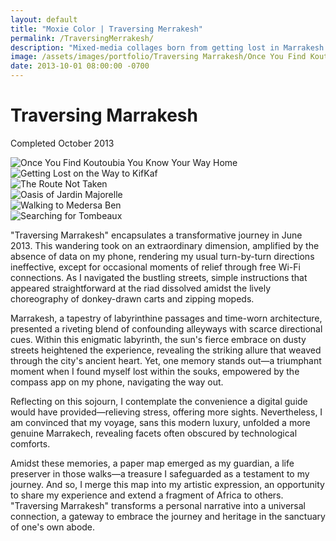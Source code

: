 ```yaml
---
layout: default
title: "Moxie Color | Traversing Merrakesh"
permalink: /TraversingMerrakesh/
description: "Mixed-media collages born from getting lost in Marrakesh’s medina—paper map, compass, and memory weaving the city’s heat, souks, and motion."
image: /assets/images/portfolio/Traversing Marrakesh/Once You Find Koutoubia You Know Your Way Home.svg
date: 2013-10-01 08:00:00 -0700
---
```


# Traversing Marrakesh  
Completed October 2013  

<div class="container">
         <div class="photo-gallery">
                  <div class="column>
                           <div class="photo">
                                    <img src="{{ '/assets/images/portfolio/Traversing Marrakesh/Once You Find Koutoubia You Know Your Way Home.svg' | relative_url }}"
                                             alt="Once You Find Koutoubia You Know Your Way Home"
                                             loading="lazy">
                           </div>
                           <div class="photo">
                                    <img src="{{ '/assets/images/portfolio/Traversing Marrakesh/Getting Lost on the Way to KifKaf.svg' | relative_url }}"
                                             alt="Getting Lost on the Way to KifKaf"
                                             loading="lazy">
                           </div>
                  </div>
                  <div class="column>
                           <div class="photo">
                                    <img src="{{ '/assets/images/portfolio/Traversing Marrakesh/The Route Not Taken.svg' | relative_url }}"
                                             alt="The Route Not Taken"
                                             loading="lazy">
                           </div>
                           <div class="photo">
                                    <img src="{{ '/assets/images/portfolio/Traversing Marrakesh/Oasis of Jardin Majorelle.svg' | relative_url }}"
                                             alt="Oasis of Jardin Majorelle"
                                             loading="lazy">
                           </div>
                  </div>
                  <div class="column>
                           <div class="photo">
                                    <img src="{{ '/assets/images/portfolio/Traversing Marrakesh/Walking to Medersa Ben.svg' | relative_url }}"
                                             alt="Walking to Medersa Ben"
                                             loading="lazy">
                           </div>
                           <div class="photo">
                                    <img src="{{ '/assets/images/portfolio/Traversing Marrakesh/Searching for Tombeaux.svg' | relative_url }}"
                                             alt="Searching for Tombeaux"
                                             loading="lazy">
                           </div>
                  </div>
          </div>
  </div>

"Traversing Marrakesh" encapsulates a transformative journey in June 2013. This wandering took on an extraordinary dimension, amplified by the absence of data on my phone, rendering my usual turn-by-turn directions ineffective, except for occasional moments of relief through free Wi-Fi connections. As I navigated the bustling streets, simple instructions that appeared straightforward at the riad dissolved amidst the lively choreography of donkey-drawn carts and zipping mopeds.

Marrakesh, a tapestry of labyrinthine passages and time-worn architecture, presented a riveting blend of confounding alleyways with scarce directional cues. Within this enigmatic labyrinth, the sun's fierce embrace on dusty streets heightened the experience, revealing the striking allure that weaved through the city's ancient heart. Yet, one memory stands out—a triumphant moment when I found myself lost within the souks, empowered by the compass app on my phone, navigating the way out.

Reflecting on this sojourn, I contemplate the convenience a digital guide would have provided—relieving stress, offering more sights. Nevertheless, I am convinced that my voyage, sans this modern luxury, unfolded a more genuine Marrakech, revealing facets often obscured by technological comforts.

Amidst these memories, a paper map emerged as my guardian, a life preserver in those walks—a treasure I safeguarded as a testament to my journey. And so, I merge this map into my artistic expression, an opportunity to share my experience and extend a fragment of Africa to others. "Traversing Marrakesh" transforms a personal narrative into a universal connection, a gateway to embrace the journey and heritage in the sanctuary of one's own abode.
